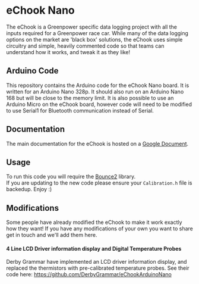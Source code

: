 # eChook Nano
The eChook is a Greenpower specific data logging project with all the inputs required for a Greenpower race car. While many of the data logging options on the market are 'black box' solutions, the eChook uses simple circuitry and simple, heavily commented code so that teams can understand how it works, and tweak it as they like!
## Arduino Code
This repository contains the Arduino code for the eChook Nano board. It is written for an Arduino Nano 328p. It should also run on an Arduino Nano 168 but will be close to the memory limit.
It is also possible to use an Arduino Micro on the eChook board, however code will need to be modified to use Serial1 for Bluetooth communication instead of Serial.
## Documentation
The main documentation for the eChook is hosted on a [Google Document](https://drive.google.com/open?id=12MMUZwj4w5DUC1TnJMnzvs-AOBMiBQhTdfGyMm6rY0o). 
## Usage
To run this code you will require the [Bounce2](https://github.com/thomasfredericks/Bounce2) library.  
If you are updating to the new code please ensure your `Calibration.h` file is backedup. Enjoy :)

## Modifications
Some people have already modified the eChook to make it work exactly how they want! If you have any modifications of your own you want to share get in touch and we'll add them here.

#### 4 Line LCD Driver information display and Digital Temperature Probes
Derby Grammar have implemented an LCD driver information display, and replaced the thermistors with pre-calibrated temperature probes.
See their code here: https://github.com/DerbyGrammar/eChookArduinoNano
